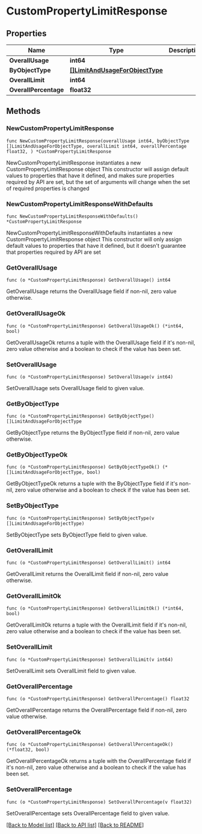 # CustomPropertyLimitResponse

## Properties

Name | Type | Description | Notes
------------ | ------------- | ------------- | -------------
**OverallUsage** | **int64** |  | 
**ByObjectType** | [**[]LimitAndUsageForObjectType**](LimitAndUsageForObjectType.md) |  | 
**OverallLimit** | **int64** |  | 
**OverallPercentage** | **float32** |  | 

## Methods

### NewCustomPropertyLimitResponse

`func NewCustomPropertyLimitResponse(overallUsage int64, byObjectType []LimitAndUsageForObjectType, overallLimit int64, overallPercentage float32, ) *CustomPropertyLimitResponse`

NewCustomPropertyLimitResponse instantiates a new CustomPropertyLimitResponse object
This constructor will assign default values to properties that have it defined,
and makes sure properties required by API are set, but the set of arguments
will change when the set of required properties is changed

### NewCustomPropertyLimitResponseWithDefaults

`func NewCustomPropertyLimitResponseWithDefaults() *CustomPropertyLimitResponse`

NewCustomPropertyLimitResponseWithDefaults instantiates a new CustomPropertyLimitResponse object
This constructor will only assign default values to properties that have it defined,
but it doesn't guarantee that properties required by API are set

### GetOverallUsage

`func (o *CustomPropertyLimitResponse) GetOverallUsage() int64`

GetOverallUsage returns the OverallUsage field if non-nil, zero value otherwise.

### GetOverallUsageOk

`func (o *CustomPropertyLimitResponse) GetOverallUsageOk() (*int64, bool)`

GetOverallUsageOk returns a tuple with the OverallUsage field if it's non-nil, zero value otherwise
and a boolean to check if the value has been set.

### SetOverallUsage

`func (o *CustomPropertyLimitResponse) SetOverallUsage(v int64)`

SetOverallUsage sets OverallUsage field to given value.


### GetByObjectType

`func (o *CustomPropertyLimitResponse) GetByObjectType() []LimitAndUsageForObjectType`

GetByObjectType returns the ByObjectType field if non-nil, zero value otherwise.

### GetByObjectTypeOk

`func (o *CustomPropertyLimitResponse) GetByObjectTypeOk() (*[]LimitAndUsageForObjectType, bool)`

GetByObjectTypeOk returns a tuple with the ByObjectType field if it's non-nil, zero value otherwise
and a boolean to check if the value has been set.

### SetByObjectType

`func (o *CustomPropertyLimitResponse) SetByObjectType(v []LimitAndUsageForObjectType)`

SetByObjectType sets ByObjectType field to given value.


### GetOverallLimit

`func (o *CustomPropertyLimitResponse) GetOverallLimit() int64`

GetOverallLimit returns the OverallLimit field if non-nil, zero value otherwise.

### GetOverallLimitOk

`func (o *CustomPropertyLimitResponse) GetOverallLimitOk() (*int64, bool)`

GetOverallLimitOk returns a tuple with the OverallLimit field if it's non-nil, zero value otherwise
and a boolean to check if the value has been set.

### SetOverallLimit

`func (o *CustomPropertyLimitResponse) SetOverallLimit(v int64)`

SetOverallLimit sets OverallLimit field to given value.


### GetOverallPercentage

`func (o *CustomPropertyLimitResponse) GetOverallPercentage() float32`

GetOverallPercentage returns the OverallPercentage field if non-nil, zero value otherwise.

### GetOverallPercentageOk

`func (o *CustomPropertyLimitResponse) GetOverallPercentageOk() (*float32, bool)`

GetOverallPercentageOk returns a tuple with the OverallPercentage field if it's non-nil, zero value otherwise
and a boolean to check if the value has been set.

### SetOverallPercentage

`func (o *CustomPropertyLimitResponse) SetOverallPercentage(v float32)`

SetOverallPercentage sets OverallPercentage field to given value.



[[Back to Model list]](../README.md#documentation-for-models) [[Back to API list]](../README.md#documentation-for-api-endpoints) [[Back to README]](../README.md)


